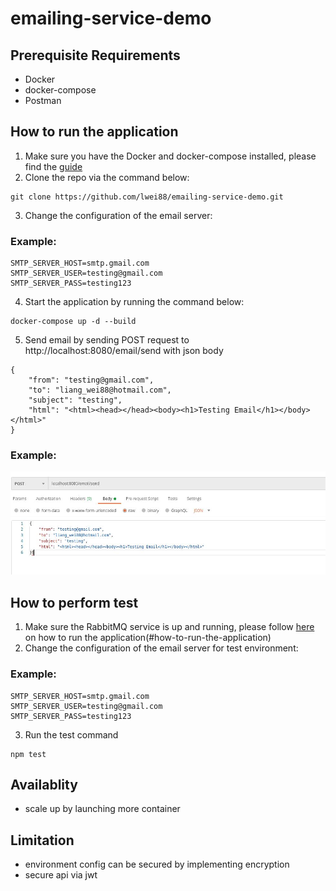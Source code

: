 # emailing-service-demo

## Prerequisite Requirements

- Docker
- docker-compose
- Postman

## How to run the application

1. Make sure you have the Docker and docker-compose installed, please find the [guide](https://docs.docker.com/get-docker/)
2. Clone the repo via the command below:

```
git clone https://github.com/lwei88/emailing-service-demo.git
```

3. Change the configuration of the email server:

### Example:

```
SMTP_SERVER_HOST=smtp.gmail.com
SMTP_SERVER_USER=testing@gmail.com
SMTP_SERVER_PASS=testing123
```

4. Start the application by running the command below:

```
docker-compose up -d --build
```

5. Send email by sending POST request to http://localhost:8080/email/send with json body

```
{
    "from": "testing@gmail.com",
    "to": "liang_wei88@hotmail.com",
    "subject": "testing",
    "html": "<html><head></head><body><h1>Testing Email</h1></body></html>"
}
```

### Example:

![sample](https://github.com/lwei88/emailing-service-demo/blob/main/api.jpg?raw=true)

## How to perform test

1. Make sure the RabbitMQ service is up and running, please follow [here](#how-to-run-the-application) on how to run the application(#how-to-run-the-application)
2. Change the configuration of the email server for test environment:

### Example:

```
SMTP_SERVER_HOST=smtp.gmail.com
SMTP_SERVER_USER=testing@gmail.com
SMTP_SERVER_PASS=testing123
```

3. Run the test command

```
npm test
```

## Availablity

- scale up by launching more container

## Limitation

- environment config can be secured by implementing encryption
- secure api via jwt
